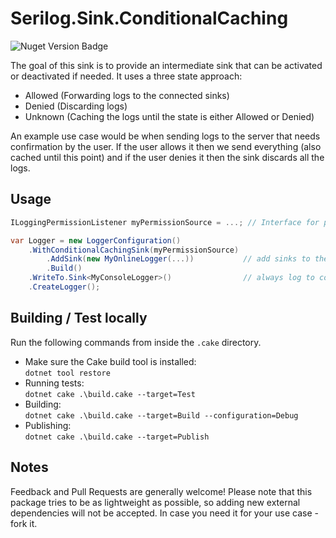 # Serilog.Sink.ConditionalCaching

![Nuget Version Badge](https://img.shields.io/nuget/v/Serilog.Sink.ConditionalCaching?style=for-the-badge)

The goal of this sink is to provide an intermediate sink that can be activated or deactivated if needed.
It uses a three state approach:

- Allowed (Forwarding logs to the connected sinks)
- Denied (Discarding logs)
- Unknown (Caching the logs until the state is either Allowed or Denied)

An example use case would be when sending logs to the server that needs confirmation by the user.
If the user allows it then we send everything (also cached until this point) and if the user denies it then the sink discards all the logs.

## Usage

```csharp
ILoggingPermissionListener myPermissionSource = ...; // Interface for permission events

var Logger = new LoggerConfiguration()
    .WithConditionalCachingSink(myPermissionSource)
        .AddSink(new MyOnlineLogger(...))           // add sinks to the conditional sink
        .Build()
    .WriteTo.Sink<MyConsoleLogger>()                // always log to console
    .CreateLogger();
```

## Building / Test locally

Run the following commands from inside the `.cake` directory.

- Make sure the Cake build tool is installed:  
    `dotnet tool restore`
- Running tests:  
    `dotnet cake .\build.cake --target=Test`
- Building:  
    `dotnet cake .\build.cake --target=Build --configuration=Debug`
- Publishing:  
    `dotnet cake .\build.cake --target=Publish`

## Notes

Feedback and Pull Requests are generally welcome!
Please note that this package tries to be as lightweight as possible, so adding new external dependencies will not be accepted.
In case you need it for your use case - fork it.
